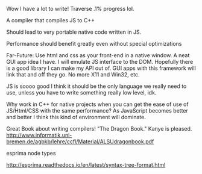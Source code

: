 Wow I have a lot to write! Traverse .1% progress lol.

A compiler that compiles JS to C++

Should lead to very portable native code written in JS.

Performance should benefit greatly even without special optimizations

Far-Future: Use html and css as your front-end in a native window. A neat GUI app idea I have. I will emulate JS interface to the DOM. Hopefully there is a good library I can make my API out of. GUI apps with this framework will link that and off they go. No more X11 and Win32, etc.

JS is soooo good I think it should be the only language we really need to use, unless you have to write something really low level, idk.

Why work in C++ for native projects when you can get the ease of use of JS/Html/CSS with the same performance? As JavaScript becomes better and better I think this kind of environment will dominate.

Great Book about writing compilers! "The Dragon Book." Kanye is pleased.
http://www.informatik.uni-bremen.de/agbkb/lehre/ccfl/Material/ALSUdragonbook.pdf


esprima node types

http://esprima.readthedocs.io/en/latest/syntax-tree-format.html